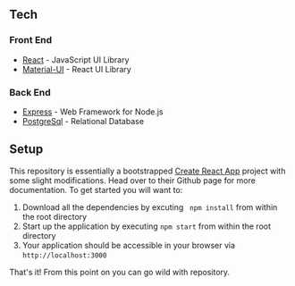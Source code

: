 ## Tech

### Front End

- [React](https://reactjs.org/) - JavaScript UI Library
- [Material-UI](https://material-ui.com/) - React UI Library


### Back End

- [Express](https://expressjs.com/) - Web Framework for Node.js
- [PostgreSql](https://www.postgresql.org/) - Relational Database




## Setup

This repository is essentially a bootstrapped [Create React App](https://github.com/facebookincubator/create-react-app) project with some slight modifications. Head over to their Github page for more documentation. To get started you will want to:


1. Download all the dependencies by excuting ``` npm install``` from within the root directory
1. Start up the application by executing ```npm start``` from within the root directory
1. Your application should be accessible in your browser via ```http://localhost:3000```




That's it! From this point on you can go wild with repository.